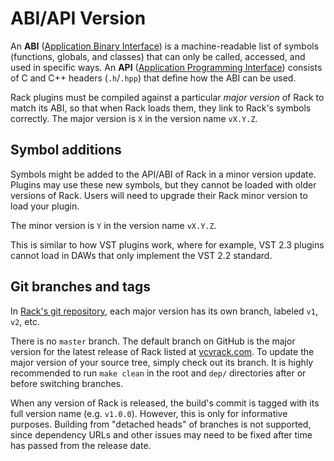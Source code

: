 # ABI/API Version

An **ABI** ([Application Binary Interface](https://en.wikipedia.org/wiki/Application_binary_interface)) is a machine-readable list of symbols (functions, globals, and classes) that can only be called, accessed, and used in specific ways.
An **API** ([Application Programming Interface](https://en.wikipedia.org/wiki/Application_programming_interface)) consists of C and C++ headers (`.h`/`.hpp`) that define how the ABI can be used.

Rack plugins must be compiled against a particular *major version* of Rack to match its ABI, so that when Rack loads them, they link to Rack's symbols correctly.
The major version is `X` in the version name `vX.Y.Z`.


## Symbol additions

Symbols might be added to the API/ABI of Rack in a minor version update.
Plugins may use these new symbols, but they cannot be loaded with older versions of Rack.
Users will need to upgrade their Rack minor version to load your plugin.

The minor version is `Y` in the version name `vX.Y.Z`.

This is similar to how VST plugins work, where for example, VST 2.3 plugins cannot load in DAWs that only implement the VST 2.2 standard.


## Git branches and tags

In [Rack's git repository](https://github.com/VCVRack/Rack), each major version has its own branch, labeled `v1`, `v2`, etc.

There is no `master` branch.
The default branch on GitHub is the major version for the latest release of Rack listed at [vcvrack.com](https://vcvrack.com/).
To update the major version of your source tree, simply check out its branch.
It is highly recommended to run `make clean` in the root and `dep/` directories after or before switching branches.

When any version of Rack is released, the build's commit is tagged with its full version name (e.g. `v1.0.0`).
However, this is only for informative purposes.
Building from "detached heads" of branches is not supported, since dependency URLs and other issues may need to be fixed after time has passed from the release date.
